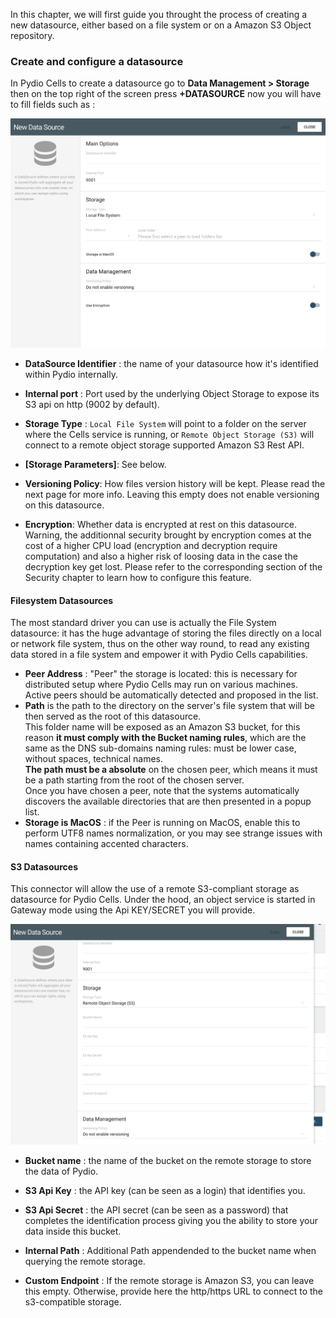 In this chapter, we will first guide you throught the process of creating a new datasource, either based on a file system or on a Amazon S3 Object repository.

### Create and configure a datasource

In Pydio Cells to create a datasource go to **Data Management > Storage**
then on the top right of the screen press **+DATASOURCE** now you will have to fill fields such as :

![datasource interface](/images/2_getting_started/datasource_interface.png)

* **DataSource Identifier** : the name of your datasource how it's identified within Pydio internally.

* **Internal port** : Port used by the underlying Object Storage to expose its S3 api on http (9002 by default). 

* **Storage Type** : `Local File System` will point to a folder on the server where the Cells service is running, or `Remote Object Storage (S3)` will connect to a remote object storage supported Amazon S3 Rest API.

* **[Storage Parameters]**: See below.

* **Versioning Policy**: How files version history will be kept. Please read the next page for more info. Leaving this empty does not enable versioning on this datasource.

* **Encryption**: Whether data is encrypted at rest on this datasource. Warning, the additionnal security brought by encryption comes at the cost of a higher CPU load (encryption and decryption require computation) and also a higher risk of loosing data in the case the decryption key get lost. Please refer to the corresponding section of the Security chapter to learn how to configure this feature.


#### Filesystem Datasources

The most standard driver you can use is actually the File System datasource: it has the huge advantage of storing the files directly on a local or network file system, thus on the other way round, to read any existing data stored in a file system and empower it with Pydio Cells capabilities.

* **Peer Address** : "Peer" the storage is located: this is necessary for distributed setup where Pydio Cells may run on various machines. Active peers should be automatically detected and proposed in the list.
* **Path** is the path to the directory on the server's file system that will be then served as the root of this datasource.  
This folder name will be exposed as an Amazon S3 bucket, for this reason **it must comply with the Bucket naming rules**, which are the same as the DNS sub-domains naming rules: must be lower case, without spaces, technical names.  
**The path must be a absolute** on the chosen peer, which means it must be a path starting from the root of the chosen server.  
Once you have chosen a peer, note that the systems automatically discovers the available directories that are then presented in a popup list.  
* **Storage is MacOS** : if the Peer is running on MacOS, enable this to perform UTF8 names normalization, or you may see strange issues with names containing accented characters.

#### S3 Datasources

This connector will allow the use of a remote S3-compliant storage as datasource for Pydio Cells. Under the hood, an object service is started in Gateway mode using the Api KEY/SECRET you will provide.

![datasource interface s3](/images/2_getting_started/datasource_interface_S3.png)

* **Bucket name** : the name of the bucket on the remote storage to store the data of Pydio.

* **S3 Api Key** : the API key (can be seen as a login) that identifies you.

* **S3 Api Secret** : the API secret (can be seen as a password) that completes the identification process giving you the ability to store your data inside this bucket.

* **Internal Path** : Additional Path appendended to the bucket name when querying the remote storage.

* **Custom Endpoint** : If the remote storage is Amazon S3, you can leave this empty. Otherwise, provide here the http/https URL to connect to the s3-compatible storage.